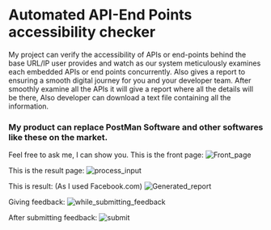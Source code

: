 # Automated API-End Points accessibility checker

My project can verify the accessibility of APIs or end-points behind the base URL/IP user provides and watch as our system meticulously examines each embedded APIs or end points concurrently. Also gives a report to ensuring a smooth digital journey for you and your developer team.
After smoothly examine all the APIs it will give a report where all the details will be there, Also developer can download a text file containing all the information.

### My product can replace PostMan Software and other softwares like these on the market.

Feel free to ask me, I can show you.
This is the front page:
![Front_page](https://github.com/akashsarkar1998/Scraping-API-from-a-url/assets/32842719/b81404bf-b263-49a3-a54d-002d7b264fdf)

This is the result page:
![process_input](https://github.com/akashsarkar1998/Scraping-API-from-a-url/assets/32842719/f7b4de14-d300-4aea-9ec3-182774f5111d)

This is result: (As I used Facebook.com)
![Generated_report](https://github.com/akashsarkar1998/Scraping-API-from-a-url/assets/32842719/be881dd5-2b06-48f8-849c-57d2bcf80771)

Giving feedback:
![while_submitting_feedback](https://github.com/akashsarkar1998/Scraping-API-from-a-url/assets/32842719/4d73e5c2-32b8-4375-a850-9c1b46b7f218)

After submitting feedback:
![submit](https://github.com/akashsarkar1998/Scraping-API-from-a-url/assets/32842719/e6790a95-b87a-494c-8fc1-9d3522a364b3)

